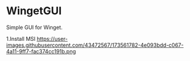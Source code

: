 ﻿# WingetGUI

Simple GUI for Winget.

1.Install MSI
https://user-images.githubusercontent.com/43472567/173561782-4e093bdd-c067-4a11-9ff7-fac374cc191b.png
